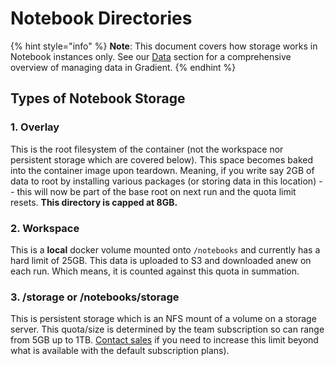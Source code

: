 # Notebook Directories

{% hint style="info" %}
**Note**: This document covers how storage works in Notebook instances only.  See our [Data](../../data/storage.md) section for a comprehensive overview of managing data in Gradient.
{% endhint %}

## Types of Notebook Storage 

### 1. Overlay

This is the root filesystem of the container \(not the workspace nor persistent storage which are covered below\). This space becomes baked into the container image upon teardown. Meaning, if you write say 2GB of data to root by installing various packages \(or storing data in this location\) -- this will now be part of the base root on next run and the quota limit resets. **This directory is capped at 8GB.**

### 2. Workspace 

This is a **local** docker volume mounted onto `/notebooks` and currently has a hard limit of 25GB. This data is uploaded to S3 and downloaded anew on each run. Which means, it is counted against this quota in summation.

### 3. /storage or /notebooks/storage

This is persistent storage which is an NFS mount of a volume on a storage server. This quota/size is determined by the team subscription so can range from 5GB up to 1TB. [Contact sales](https://info.paperspace.com/contact-sales) if you need to increase this limit beyond what is available with the default subscription plans\).

